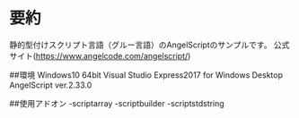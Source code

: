 # 要約
静的型付けスクリプト言語（グルー言語）のAngelScriptのサンプルです。
公式サイト(https://www.angelcode.com/angelscript/)

##環境
Windows10 64bit
Visual Studio Express2017 for Windows Desktop
AngelScript ver.2.33.0

##使用アドオン
-scriptarray
-scriptbuilder
-scriptstdstring


